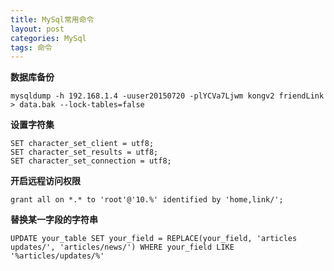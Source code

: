 ```yaml
---
title: MySql常用命令
layout: post
categories: MySql
tags: 命令
---
```


**数据库备份**

	mysqldump -h 192.168.1.4 -uuser20150720 -plYCVa7Ljwm kongv2 friendLink > data.bak --lock-tables=false
	
**设置字符集**

	SET character_set_client = utf8;
	SET character_set_results = utf8;
	SET character_set_connection = utf8;
	
**开启远程访问权限**

	grant all on *.* to 'root'@'10.%' identified by 'home,link/';
	
**替换某一字段的字符串**

	UPDATE your_table SET your_field = REPLACE(your_field, 'articles updates/', 'articles/news/') WHERE your_field LIKE '%articles/updates/%'